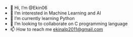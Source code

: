 - 👋 Hi, I’m @Ekin06
- 👀 I’m interested in Machine Learning and AI
- 🌱 I’m currently learning Python
- 💞️ I’m looking to collaborate on C programming language
- 📫 How to reach me ekinalp2011@gmail.com

<!---
Ekin06/Ekin06 is a ✨ special ✨ repository because its `README.md` (this file) appears on your GitHub profile.
You can click the Preview link to take a look at your changes.
--->
